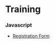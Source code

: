# Training

### Javascript
* [Registration Form](https://github.com/Parvathy-g2003/main/blob/main/Registration-Form/index.html)
